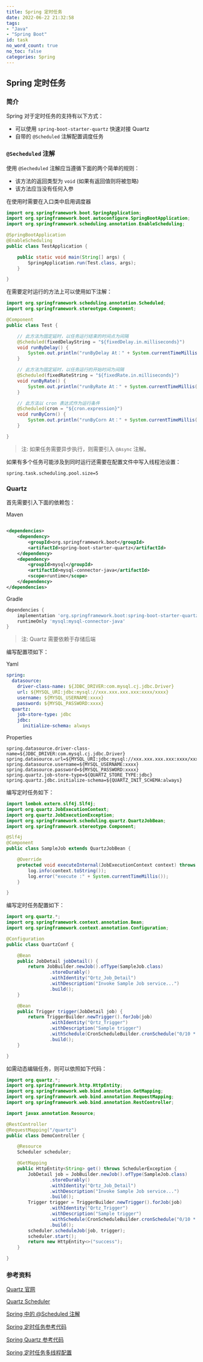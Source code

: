 ```yaml
---
title: Spring 定时任务
date: 2022-06-22 21:32:58
tags:
- "Java"
- "Spring Boot"
id: task
no_word_count: true
no_toc: false
categories: Spring
---
```


## Spring 定时任务

### 简介

Spring 对于定时任务的支持有以下方式：

- 可以使用 `spring-boot-starter-quartz` 快速对接 Quartz
- 自带的 `@Scheduled` 注解配置调度任务

### `@Secheduled` 注解

使用 `@Secheduled` 注解应当遵循下面的两个简单的规则：

- 该方法的返回类型为 `void` (如果有返回值则将被忽略)
- 该方法应当没有任何入参

在使用时需要在入口类中启用调度器

```java
import org.springframework.boot.SpringApplication;
import org.springframework.boot.autoconfigure.SpringBootApplication;
import org.springframework.scheduling.annotation.EnableScheduling;

@SpringBootApplication
@EnableScheduling
public class TestApplication {

    public static void main(String[] args) {
        SpringApplication.run(Test.class, args);
    }

}
```

在需要定时运行的方法上可以使用如下注解：

```java
import org.springframework.scheduling.annotation.Scheduled;
import org.springframework.stereotype.Component;

@Component
public class Test {

    // 此方法为固定延时，以任务运行结束的时间点为间隔
    @Scheduled(fixedDelayString = "${fixedDelay.in.milliseconds}")
    void runByDelay() {
        System.out.println("runByDelay At：" + System.currentTimeMillis());
    }

    // 此方法为固定延时，以任务运行的开始时间为间隔
    @Scheduled(fixedRateString = "${fixedRate.in.milliseconds}")
    void runByRate() {
        System.out.println("runByRate At：" + System.currentTimeMillis());
    }

    // 此方法以 cron 表达式作为运行条件
    @Scheduled(cron = "${cron.expression}")
    void runByCorn() {
        System.out.println("runByCorn At：" + System.currentTimeMillis());
    }

}
```

> 注: 如果任务需要异步执行，则需要引入 `@Async` 注解。

如果有多个任务可能涉及到同时运行还需要在配置文件中写入线程池设置：

```properties
spring.task.scheduling.pool.size=5
```

### Quartz

首先需要引入下面的依赖包：

Maven

```xml

<dependencies>
    <dependency>
        <groupId>org.springframework.boot</groupId>
        <artifactId>spring-boot-starter-quartz</artifactId>
    </dependency>
    <dependency>
        <groupId>mysql</groupId>
        <artifactId>mysql-connector-java</artifactId>
        <scope>runtime</scope>
    </dependency>
</dependencies>
```

Gradle

```groovy
dependencies {
    implementation 'org.springframework.boot:spring-boot-starter-quartz'
    runtimeOnly 'mysql:mysql-connector-java'
}
```

> 注: Quartz 需要依赖于存储后端

编写配置项如下：

Yaml

```yaml
spring:
  datasource:
    driver-class-name: ${JDBC_DRIVER:com.mysql.cj.jdbc.Driver}
    url: ${MYSQL_URI:jdbc:mysql://xxx.xxx.xxx.xxx:xxxx/xxxx}
    username: ${MYSQL_USERNAME:xxxx}
    password: ${MYSQL_PASSWORD:xxxx}
  quartz:
    job-store-type: jdbc
    jdbc:
      initialize-schema: always
```

Properties

```properties
spring.datasource.driver-class-name=${JDBC_DRIVER:com.mysql.cj.jdbc.Driver}
spring.datasource.url=${MYSQL_URI:jdbc:mysql://xxx.xxx.xxx.xxx:xxxx/xxxx}
spring.datasource.username=${MYSQL_USERNAME:xxxx}
spring.datasource.password=${MYSQL_PASSWORD:xxxx}
spring.quartz.job-store-type=${QUARTZ_STORE_TYPE:jdbc}
spring.quartz.jdbc.initialize-schema=${QUARTZ_INIT_SCHEMA:always}
```

编写定时任务如下：

```java
import lombok.extern.slf4j.Slf4j;
import org.quartz.JobExecutionContext;
import org.quartz.JobExecutionException;
import org.springframework.scheduling.quartz.QuartzJobBean;
import org.springframework.stereotype.Component;

@Slf4j
@Component
public class SampleJob extends QuartzJobBean {

    @Override
    protected void executeInternal(JobExecutionContext context) throws JobExecutionException {
        log.info(context.toString());
        log.error("execute :" + System.currentTimeMillis());
    }

}
```

编写定时任务配置如下：

```java
import org.quartz.*;
import org.springframework.context.annotation.Bean;
import org.springframework.context.annotation.Configuration;

@Configuration
public class QuartzConf {

    @Bean
    public JobDetail jobDetail() {
        return JobBuilder.newJob().ofType(SampleJob.class)
                .storeDurably()
                .withIdentity("Qrtz_Job_Detail")
                .withDescription("Invoke Sample Job service...")
                .build();
    }

    @Bean
    public Trigger trigger(JobDetail job) {
        return TriggerBuilder.newTrigger().forJob(job)
                .withIdentity("Qrtz_Trigger")
                .withDescription("Sample trigger")
                .withSchedule(CronScheduleBuilder.cronSchedule("0/10 * * * * ? "))
                .build();
    }

}
```

如需动态编辑任务，则可以依照如下代码：

```java
import org.quartz.*;
import org.springframework.http.HttpEntity;
import org.springframework.web.bind.annotation.GetMapping;
import org.springframework.web.bind.annotation.RequestMapping;
import org.springframework.web.bind.annotation.RestController;

import javax.annotation.Resource;

@RestController
@RequestMapping("/quartz")
public class DemoController {

    @Resource
    Scheduler scheduler;

    @GetMapping
    public HttpEntity<String> get() throws SchedulerException {
        JobDetail job = JobBuilder.newJob().ofType(SampleJob.class)
                .storeDurably()
                .withIdentity("Qrtz_Job_Detail")
                .withDescription("Invoke Sample Job service...")
                .build();
        Trigger trigger = TriggerBuilder.newTrigger().forJob(job)
                .withIdentity("Qrtz_Trigger")
                .withDescription("Sample trigger")
                .withSchedule(CronScheduleBuilder.cronSchedule("0/10 * * * * ? "))
                .build();
        scheduler.scheduleJob(job, trigger);
        scheduler.start();
        return new HttpEntity<>("success");
    }

}
```

### 参考资料

[Quartz 官网](https://www.quartz-scheduler.org/)

[Quartz Scheduler](https://docs.spring.io/spring-boot/docs/current/reference/html/io.html)

[Spring 中的 @Scheduled 注解](https://www.baeldung.com/spring-scheduled-tasks)

[Spring 定时任务参考代码](https://github.com/eugenp/tutorials/tree/master/spring-scheduling)

[Spring Quartz 参考代码](https://github.com/eugenp/tutorials/tree/master/spring-quartz)

[Spring 定时任务多线程配置](https://docs.spring.io/spring-boot/docs/current/reference/html/features.html#features.task-execution-and-scheduling)